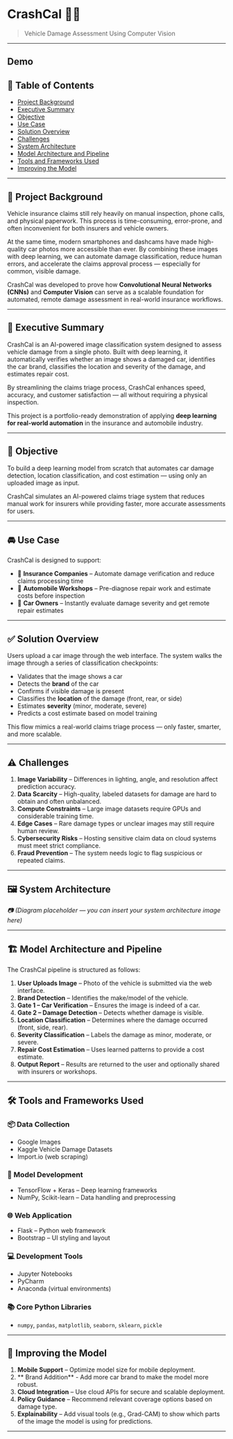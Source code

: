 # CrashCal 🚗💥  
> Vehicle Damage Assessment Using Computer Vision  

---
## Demo



## 🧭 Table of Contents

- [Project Background](#project-background)
- [Executive Summary](#executive-summary)
- [Objective](#objective)
- [Use Case](#use-case)
- [Solution Overview](#solution-overview)
- [Challenges](#challenges)
- [System Architecture](#system-architecture)
- [Model Architecture and Pipeline](#model-architecture-and-pipeline)
- [Tools and Frameworks Used](#tools-and-frameworks-used)
- [Improving the Model](#improving-the-model)

---

## 🧱 Project Background

Vehicle insurance claims still rely heavily on manual inspection, phone calls, and physical paperwork. This process is time-consuming, error-prone, and often inconvenient for both insurers and vehicle owners.

At the same time, modern smartphones and dashcams have made high-quality car photos more accessible than ever. By combining these images with deep learning, we can automate damage classification, reduce human errors, and accelerate the claims approval process — especially for common, visible damage.

CrashCal was developed to prove how **Convolutional Neural Networks (CNNs)** and **Computer Vision** can serve as a scalable foundation for automated, remote damage assessment in real-world insurance workflows.

---

## 📌 Executive Summary

CrashCal is an AI-powered image classification system designed to assess vehicle damage from a single photo. Built with deep learning, it automatically verifies whether an image shows a damaged car, identifies the car brand, classifies the location and severity of the damage, and estimates repair cost.

By streamlining the claims triage process, CrashCal enhances speed, accuracy, and customer satisfaction — all without requiring a physical inspection.

This project is a portfolio-ready demonstration of applying **deep learning for real-world automation** in the insurance and automobile industry.

---

## 🎯 Objective

To build a deep learning model from scratch that automates car damage detection, location classification, and cost estimation — using only an uploaded image as input.

CrashCal simulates an AI-powered claims triage system that reduces manual work for insurers while providing faster, more accurate assessments for users.

---

## 🚘 Use Case

CrashCal is designed to support:

- 🏢 **Insurance Companies** – Automate damage verification and reduce claims processing time  
- 🔧 **Automobile Workshops** – Pre-diagnose repair work and estimate costs before inspection  
- 👤 **Car Owners** – Instantly evaluate damage severity and get remote repair estimates

---

## ✅ Solution Overview

Users upload a car image through the web interface. The system walks the image through a series of classification checkpoints:

- Validates that the image shows a car  
- Detects the **brand** of the car  
- Confirms if visible damage is present  
- Classifies the **location** of the damage (front, rear, or side)  
- Estimates **severity** (minor, moderate, severe)  
- Predicts a cost estimate based on model training

This flow mimics a real-world claims triage process — only faster, smarter, and more scalable.

---

## ⚠️ Challenges

1. **Image Variability** – Differences in lighting, angle, and resolution affect prediction accuracy.  
2. **Data Scarcity** – High-quality, labeled datasets for damage are hard to obtain and often unbalanced.  
3. **Compute Constraints** – Large image datasets require GPUs and considerable training time.  
4. **Edge Cases** – Rare damage types or unclear images may still require human review.  
5. **Cybersecurity Risks** – Hosting sensitive claim data on cloud systems must meet strict compliance.  
6. **Fraud Prevention** – The system needs logic to flag suspicious or repeated claims.

---

## 🖼️ System Architecture

*📷 (Diagram placeholder — you can insert your system architecture image here)*

---

## 🏗️ Model Architecture and Pipeline

The CrashCal pipeline is structured as follows:

1. **User Uploads Image** – Photo of the vehicle is submitted via the web interface.  
2. **Brand Detection** – Identifies the make/model of the vehicle.  
3. **Gate 1 – Car Verification** – Ensures the image is indeed of a car.  
4. **Gate 2 – Damage Detection** – Detects whether damage is visible.  
5. **Location Classification** – Determines where the damage occurred (front, side, rear).  
6. **Severity Classification** – Labels the damage as minor, moderate, or severe.  
7. **Repair Cost Estimation** – Uses learned patterns to provide a cost estimate.  
8. **Output Report** – Results are returned to the user and optionally shared with insurers or workshops.

---

## 🛠️ Tools and Frameworks Used

### 📦 Data Collection
- Google Images  
- Kaggle Vehicle Damage Datasets  
- Import.io (web scraping)

### 🧠 Model Development
- TensorFlow + Keras – Deep learning frameworks  
- NumPy, Scikit-learn – Data handling and preprocessing

### 🌐 Web Application
- Flask – Python web framework  
- Bootstrap – UI styling and layout

### 💻 Development Tools
- Jupyter Notebooks  
- PyCharm  
- Anaconda (virtual environments)

### 📚 Core Python Libraries
- `numpy`, `pandas`, `matplotlib`, `seaborn`, `sklearn`, `pickle`

---

## 🚀 Improving the Model


1. **Mobile Support** – Optimize model size for mobile deployment.
2. ** Brand Addition** - Add more car brand to make the model more robust.
3. **Cloud Integration** – Use cloud APIs for secure and scalable deployment.  
4. **Policy Guidance** – Recommend relevant coverage options based on damage type. 
5. **Explainability** – Add visual tools (e.g., Grad-CAM) to show which parts of the image the model is using for predictions.

---


